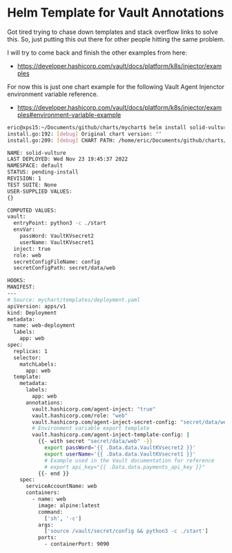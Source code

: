 # Helm Template for Vault Annotations

Got tired trying to chase down templates and stack overflow links to solve this.  So, just putting this out there for other people hitting the same problem.  

I will try to come back and finish the other examples from here:  
- https://developer.hashicorp.com/vault/docs/platform/k8s/injector/examples  

For now this is just one chart example for the following Vault Agent Injenctor environment variable reference.  
- https://developer.hashicorp.com/vault/docs/platform/k8s/injector/examples#environment-variable-example

```bash
eric@xps15:~/Documents/github/charts/mychart$ helm install solid-vulture . --dry-run --debug
install.go:192: [debug] Original chart version: ""
install.go:209: [debug] CHART PATH: /home/eric/Documents/github/charts/mychart

NAME: solid-vulture
LAST DEPLOYED: Wed Nov 23 19:45:37 2022
NAMESPACE: default
STATUS: pending-install
REVISION: 1
TEST SUITE: None
USER-SUPPLIED VALUES:
{}

COMPUTED VALUES:
vault:
  entryPoint: python3 -c ./start
  envVar:
    passWord: VaultKVsecret2
    userName: VaultKVsecret1
  inject: true
  role: web
  secretConfigFileName: config
  secretConfigPath: secret/data/web

HOOKS:
MANIFEST:
---
# Source: mychart/templates/deployment.yaml
apiVersion: apps/v1
kind: Deployment
metadata:
  name: web-deployment
  labels:
    app: web
spec:
  replicas: 1
  selector:
    matchLabels:
      app: web
  template:
    metadata:
      labels:
        app: web
      annotations:
        vault.hashicorp.com/agent-inject: "true"
        vault.hashicorp.com/role: "web"
        vault.hashicorp.com/agent-inject-secret-config: "secret/data/web"
        # Environment variable export template
        vault.hashicorp.com/agent-inject-template-config: |
          {{- with secret "secret/data/web" -}}
            export passWord='{{ .Data.data.VaultKVsecret2 }}'
            export userName='{{ .Data.data.VaultKVsecret1 }}'
            # Example used in the Vault documentation for reference
            # export api_key="{{ .Data.data.payments_api_key }}"
          {{- end }}
    spec:
      serviceAccountName: web
      containers:
        - name: web
          image: alpine:latest
          command:
            ['sh', '-c']
          args:
            ['source /vault/secret/config && python3 -c ./start']
          ports:
            - containerPort: 9090
```
